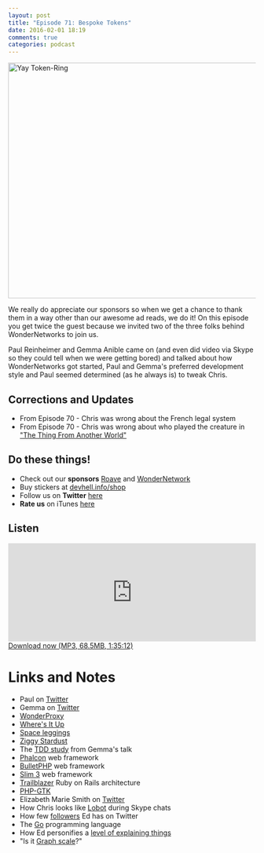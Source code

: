 ```yaml
---
layout: post
title: "Episode 71: Bespoke Tokens"
date: 2016-02-01 18:19
comments: true
categories: podcast
---
```


<a data-flickr-embed="true"  href="https://www.flickr.com/photos/ketmonkey/1285305392/in/photolist-2XzwvN-5gTZHP-65cTss-8kHf1J-ds5ayo-mYMug-rqz9V-rqz9U-8zQ7JS-5rRHr2-5SyNsf-noJE3d-9man97-dAi7pp-noG28X-Npz2n-es2FM9-puSHYS-9iYCYQ-4G4E2E-bZDYhw-qScAH-rFckuU-8w2twB-NpyFR-eahGnd-6WGA64-4f2WcW-GkXAN-xvwb-GkXvC-8iTium-6f1e4u-8CEVq-8iQ5h6-8iQ5jF-7xQvKX-zarJ1r-d3x6xL-51za7b-8AQzBb-bwLNPV-acng4w-aCo8D9-at8Lc4-nwyjsP-5jKLuD-6QiNkA-6QeBfR" title="Yay Token-Ring"><img src="https://farm2.staticflickr.com/1329/1285305392_0532fd2bf6_z.jpg" width="640" height="480" alt="Yay Token-Ring"></a>

We really do appreciate our sponsors so when we get a chance to thank them in a way other than our awesome ad reads, we do it! On this episode you get twice the guest because we invited two of the three folks behind WonderNetworks to join us.

Paul Reinheimer and Gemma Anible came on (and even did video via Skype so they could tell when we were getting bored) and talked about how WonderNetworks got started, Paul and Gemma's preferred development style and Paul seemed determined (as he always is) to tweak Chris.

## Corrections and Updates

* From Episode 70 - Chris was wrong about the French legal system
* From Episode 70 - Chris was wrong about who played the creature in ["The Thing From Another World"](https://en.wikipedia.org/wiki/The_Thing_from_Another_World)

## Do these things!

* Check out our **sponsors** [Roave](http://roave.com) and [WonderNetwork](https://wondernetwork.com/)
* Buy stickers at [devhell.info/shop](http://devhell.info/shop)
* Follow us on **Twitter** [here](https://twitter.com/dev_hell)
* **Rate us** on iTunes [here](http://itunes.apple.com/us/podcast/dev-hell/id489840699)

## Listen

<iframe frameborder='0' height='200px' scrolling='no' seamless src='https://embed.simplecast.com/35332?color=f5f5f5' width='100%'></iframe>
<a href="http://audio.simplecast.com/35332.mp3" rel="enclosure">Download now (MP3, 68.5MB, 1:35:12)</a>

# Links and Notes

* Paul on [Twitter](https://twitter.com/preinheimer)
* Gemma on [Twitter](https://twitter.com/ellotheth)
* [WonderProxy](https://wondernetwork.com/wonderproxy)
* [Where's It Up](https://wondernetwork.com/wheresitup)
* [Space leggings](http://www.amazon.com/s?ie=UTF8&page=1&rh=i%3Aaps%2Ck%3Aspace%20leggings)
* [Ziggy Stardust](https://en.wikipedia.org/wiki/The_Rise_and_Fall_of_Ziggy_Stardust_and_the_Spiders_from_Mars)
* The [TDD study](http://research.microsoft.com/en-us/groups/ese/nagappan_tdd.pdf) from Gemma's talk
* [Phalcon](https://phalconphp.com/en) web framework
* [BulletPHP](http://bulletphp.com) web framework
* [Slim 3](http://www.slimframework.com/) web framework
* [Trailblazer](http://trailblazer.to/) Ruby on Rails architecture
* [PHP-GTK](http://gtk.php.net/)
* Elizabeth Marie Smith on [Twitter](https://twitter.com/auroraeosrose)
* How Chris looks like [Lobot](https://twitter.com/funkatron/status/691446605661122560) during Skype chats
* How few [followers](http://img.spz.im/IzvYO.png) Ed has on Twitter
* The [Go](https://golang.org) programming language
* How Ed personifies a [level of explaining things](https://twitter.com/funkatron/status/691468681960755204)
* "Is it [Graph scale](https://graphstory.com)?"
